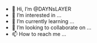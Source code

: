 - 👋 Hi, I’m @DAYNsLAYER
- 👀 I’m interested in ...
- 🌱 I’m currently learning ...
- 💞️ I’m looking to collaborate on ...
- 📫 How to reach me ...

<!---
DAYNsLAYER/DAYNsLAYER is a ✨ special ✨ repository because its `README.md` (this file) appears on your GitHub profile.
You can click the Preview link to take a look at your changes.
--->
